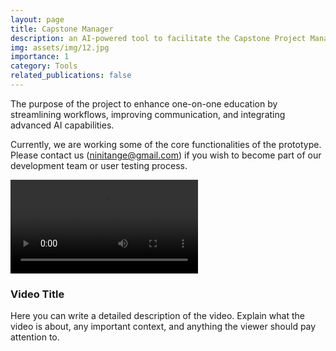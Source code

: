 ```yaml
---
layout: page
title: Capstone Manager
description: an AI-powered tool to facilitate the Capstone Project Managment and Evaluation process in higher education
img: assets/img/12.jpg
importance: 1
category: Tools
related_publications: false
---
```


The purpose of the project to enhance one-on-one education by streamlining workflows, improving communication, and integrating advanced AI capabilities. 

Currently, we are working some of the core functionalities of the prototype. 
Please contact us (ninitange@gmail.com) if you wish to become part of our development team or user testing process.


<div class="row">
    <div class="col-sm-6 mt-3 mt-md-0">
        <video controls class="img-fluid rounded z-depth-1">
            <source src="assets/video/note.mp4" type="video/mp4">
            Your browser does not support the video tag.
        </video>
    </div>
    <div class="col-sm-6 mt-3 mt-md-0">
        <div class="text-description">
            <h3>Video Title</h3>
            <p>
                Here you can write a detailed description of the video. Explain what the video is about, any important context, and anything the viewer should pay attention to.
            </p>
        </div>
    </div>
</div>


